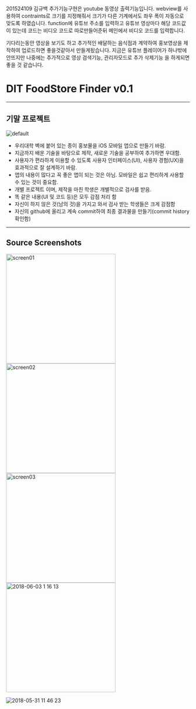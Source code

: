 201524109 김규백
추가기능구현은 youtube 동영상 출력기능입니다.
webview를 사용하여 contraints로 크기를 지정해줘서 크기가 다른 기계에서도 좌우 폭이 자동으로 맞도록 하였습니다.
function에 유튜브 주소를 입력하고 유튜브 영상마다 해당 코드값이 있는데 코드는 비디오 코드로 따로만들어준뒤 메인에서 비디오 코드를 입력합니다.

기다리는동안 영상을 보기도 하고 추가적인 배달하는 음식점과 계약하여 홍보영상을 제작하여 업로드하면 좋을것같아서 만들게됬습니다.
지금은 유튜브 플레이어가 하나밖에안뜨지만 나중에는 추가적으로 영상 검색기능, 관리자모드로 추가 삭제기능 을 하게되면 좋을 것 같습니다.




# DIT FoodStore Finder v0.1


---------------
기말 프로젝트
--------------
![default](https://user-images.githubusercontent.com/1857075/40906975-58d3c6a2-681d-11e8-8a21-083c792a058c.jpg)

* 우리대학 벽에 붙어 있는 종이 홍보물을 iOS 모바일 앱으로 만들기 바람.
* 지금까지 배운 기술을 바탕으로 제작, 새로운 기술을 공부하여 추가하면 우대함.
* 사용자가 편라하게 이용할 수 있도록 사용자 인터페이스(UI), 사용자 경험(UX)을 효과적으로 잘 설계하기 바람. 
* 앱의 내용이 많다고 꼭 좋은 앱이 되는 것은 아님. 모바일은 쉽고 편리하게 사용할 수 있는 것이 중요함.
* 개별 프로젝트 이며, 제작을 마친 학생은 개별적으로 검사를 받음.
* 똑 같은 내용(UI 및 코드 등)은 모두 감점 처리 함
* 자신이 하지 않은 것(남의 것)을 가지고 와서 검사 받는 학생들은 크게 감점함
* 자신의 github에 올리고 계속 commit하여 최종 결과물을 만들기(commit history 확인함) 
------------
Source Screenshots
------------

<div>
<img width="300" alt="screen01" src="https://user-images.githubusercontent.com/1857075/40872040-36ae1718-6682-11e8-897a-85dbce46c058.png">
<img width="300" alt="screen02" src="https://user-images.githubusercontent.com/1857075/40872041-3c4e22c6-6682-11e8-8749-0184df827d1a.png">
<img width="300" alt="screen03" src="https://user-images.githubusercontent.com/1857075/40872043-4102b46c-6682-11e8-81df-9af9290c4e7f.png">
<img width="300" alt="2018-06-03 1 16 13" src="https://user-images.githubusercontent.com/1857075/40883082-7d347034-6730-11e8-84be-14ed515d93cd.png">
</div>

![2018-05-31 11 46 23](https://user-images.githubusercontent.com/1857075/41578434-4723c946-73cd-11e8-8833-31110089ee70.png)
